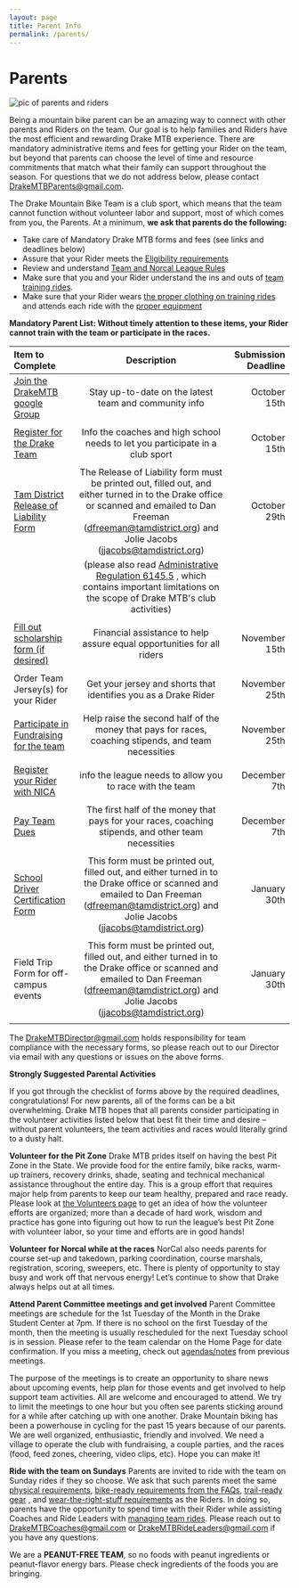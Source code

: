 ```yaml
---
layout: page
title: Parent Info
permalink: /parents/
---
```

# Parents

![pic of parents and riders]({{site.baseurl}}/images/parents-riders.jpg)

Being a mountain bike parent can be an amazing way to connect with other parents and Riders on the team.  Our goal is to help families and Riders have the most efficient and rewarding Drake MTB experience.  There are mandatory administrative items and fees for getting your Rider on the team, but beyond that parents can choose the level of time and resource commitments that match what their family can support throughout the season.  For questions that we do not address below, please contact <DrakeMTBParents@gmail.com>.

The Drake Mountain Bike Team is a club sport, which means that the team cannot function without volunteer labor and support, most of which comes from you, the Parents.  At a minimum, **we ask that parents do the following:**

* Take care of Mandatory Drake MTB forms and fees (see links and deadlines below)
* Assure that your Rider meets the [Eligibility requirements]({{site.baseurl}}/eligibility)
* Review and understand [Team and Norcal League Rules]({{site.baseurl}}/rules)
* Make sure that you and your Rider understand the ins and outs of [team training rides]({{site.baseurl}}/practices).  
* Make sure that your Rider wears [the proper clothing on training rides]({{site.baseurl}}/images/what_to_wear_v2.pdf) and attends each ride with the [proper equipment]({{site.baseurl}}/images/what_to_bring.jpg) 


**Mandatory Parent List: Without timely attention to these items, your Rider cannot train with the team or participate in the races.**

| Item to Complete  | Description  | Submission Deadline |
|:-------------|:---------------:| -------------:|
| [Join the DrakeMTB google Group](https://docs.google.com/forms/d/e/1FAIpQLScCDynLJepyBTFAzqfZI9dTpCWTGCgzkQdhY0TSY6LIkXKXKg/viewform) | Stay up-to-date on the latest team and community info |         October 15th |
||||
| [Register for the Drake Team](https://docs.google.com/forms/d/e/1FAIpQLSeeRteOoGFZ9LBc6l9TrZnWuFevB70yp5xl9nxQIs3ugJve-w/viewform)     | Info the coaches and high school needs to let you participate in a club sport | October 15th |
||||
|[Tam District Release of Liability Form]({{site.baseurl}}/images/2016_Tam_District_Release_of_Liability_form.pdf) | The Release of Liability form must be printed out, filled out, and either turned in to the Drake office or scanned and emailed to Dan Freeman (dfreeman@tamdistrict.org) and Jolie Jacobs  (jjacobs@tamdistrict.org) |            October 29th |
||(please also read [Administrative Regulation 6145.5]({{site.baseurl}}/images/AR_6145_5.pdf) , which contains important limitations on the scope of Drake MTB's club activities)||
||||
| [Fill out scholarship form (if desired)](https://docs.google.com/forms/d/e/1FAIpQLSdd3IXLRt7DjZA4b9HYtpFRuBuZxHeauVNy6z78pcf1DUENLg/viewform) | Financial assistance to help assure equal opportunities for all riders |  November 15th |
||||
| Order Team Jersey(s) for your Rider | Get your jersey and shorts that identifies you as a Drake Rider | November 25th |
||||
| [Participate in Fundraising for the team](https://docs.google.com/forms/d/e/1FAIpQLSeC3NrhYtwYJ044HFWuzhUFuL3G3GYCEl7F-FgB11odD1TEjA/viewform) | Help raise the second half of the money that pays for races, coaching stipends, and team necessities | November 25th |
||||
| [Register your Rider with NICA](https://pitzone.nationalmtb.org/riders) | info the league needs to allow you to race with the team |            December 7th |
||||
| [Pay Team Dues](https://docs.google.com/forms/d/e/1FAIpQLSdGmI-vk2ad8dLRt2BA0XTWm1Cj1EHjzog01pnGqr3qLIEOgA/viewform ) | The first half of the money that pays for your races, coaching stipends, and other team necessities | December 7th |
||||
|[School Driver Certification Form](http://www.tamdistrict.org/cms/lib8/CA01000875/Centricity/Domain/325/E3541.1_Rev_073007.pdf) | This form must be printed out, filled out, and either turned in to the Drake office or scanned and emailed to Dan Freeman (dfreeman@tamdistrict.org) and Jolie Jacobs  (jjacobs@tamdistrict.org) | January 30th |
||||
|Field Trip Form for off-campus events| This form must be printed out, filled out, and either turned in to the Drake office or scanned and emailed to Dan Freeman (dfreeman@tamdistrict.org) and Jolie Jacobs  (jjacobs@tamdistrict.org) | January 30th |
||||

The <DrakeMTBDirector@gmail.com> holds responsibility for team compliance with the necessary forms, so please reach out to our Director via email with any questions or issues on the above forms.

**Strongly Suggested Parental Activities**

If you got through the checklist of forms above by the required deadlines, congratulations!  For new parents, all of the forms can be a bit overwhelming.  Drake MTB hopes that all parents consider participating in the volunteer activities listed below that best fit their time and desire – without parent volunteers, the team activities and races would literally grind to a dusty halt.

**Volunteer for the Pit Zone**
Drake MTB prides itself on having the best Pit Zone in the State. We provide food for the entire family, bike racks, warm-up trainers, recovery drinks, shade, seating and technical mechanical assistance throughout the entire day.  This is a group effort that requires major help from parents to keep our team healthy, prepared and race ready.  Please look at [the Volunteers page]({{site.baseurl}}/volunteer) to get an idea of how the volunteer efforts are organized; more than a decade of hard work, wisdom and practice has gone into figuring out how to run the league’s best Pit Zone with volunteer labor, so your time and efforts are in good hands!

**Volunteer for Norcal while at the races**
NorCal also needs parents for course set-up and takedown, parking coordination, course marshals, registration, scoring, sweepers, etc.  There is plenty of opportunity to stay busy and work off that nervous energy! Let’s continue to show that Drake always helps out at all times.  

**Attend Parent Committee meetings and get involved**
Parent Committee meetings are schedule for the 1st Tuesday of the Month in the Drake Student Center at 7pm. If there is no school on the first Tuesday of the month, then the meeting is usually rescheduled for the next Tuesday school is in session. Please refer to the team calendar on the Home Page for date confirmation.  If you miss a meeting, check out [agendas/notes]({{site.baseurl}}/meetings) from previous meetings.

The purpose of the meetings is to create an opportunity to share news about upcoming events, help plan for those events and get involved to help support team activities. All are welcome and encouraged to attend. We try to limit the meetings to one hour but you often see parents sticking around for a while after catching up with one another. Drake Mountain biking has been a powerhouse in cycling for the past 15 years because of our parents.  We are well organized, enthusiastic, friendly and involved.  We need a village to operate the club with fundraising, a couple parties, and the races (food, feed zones, cheering, video clips, etc). Hope you can make it!

**Ride with the team on Sundays**
Parents are invited to ride with the team on Sunday rides if they so choose.  We ask that such parents meet the same [physical requirements]({{site.baseurl}}/eligibility), [bike-ready requirements from the FAQs]({{site.baseurl}}/faq.md), [trail-ready gear]({{site.baseurl}}/images/what_to_bring.jpg) , and [wear-the-right-stuff requirements]({{site.baseurl}}/images/what_to_wear_v2.pdf) as the Riders.  In doing so, parents have the opportunity to spend time with their Rider while assisting Coaches and Ride Leaders with [managing team rides]({{site.baseurl}}/practices).  Please reach out to <DrakeMTBCoaches@gmail.com> or <DrakeMTBRideLeaders@gmail.com> if you have any questions.

We are a **PEANUT-FREE TEAM**, so no foods with peanut ingredients or peanut-flavor energy bars. Please check ingredients of the foods you are bringing.
